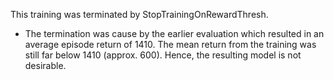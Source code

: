 This training was terminated by StopTrainingOnRewardThresh.

- The termination was cause by the earlier evaluation which resulted in an average episode return of 1410. The mean return from the training was still far below 1410 (approx. 600). Hence, the resulting model is not desirable.
